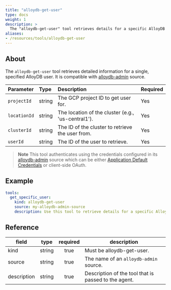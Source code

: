 ```yaml
---
title: "alloydb-get-user"
type: docs
weight: 1
description: >
  The "alloydb-get-user" tool retrieves details for a specific AlloyDB user.
aliases:
- /resources/tools/alloydb-get-user
---
```


## About

The `alloydb-get-user` tool retrieves detailed information for a single, specified AlloyDB user. It is compatible with [alloydb-admin](../../sources/alloydb-admin.md) source.
	
| Parameter  | Type   | Description                                                                              | Required |
| :--------- | :----- | :--------------------------------------------------------------------------------------- | :------- |
| `projectId`  | string | The GCP project ID to get user for.                                                 | Yes      |
| `locationId` | string | The location of the cluster (e.g., 'us-central1'). | Yes      |
| `clusterId` | string | The ID of the cluster to retrieve the user from. | Yes      |
| `userId` | string | The ID of the user to retrieve. | Yes      |
> **Note**
> This tool authenticates using the credentials configured in its [alloydb-admin](../../sources/alloydb-admin.md) source which can be either [Application Default Credentials](https://cloud.google.com/docs/authentication/application-default-credentials) or client-side OAuth.

## Example

```yaml
tools:
  get_specific_user:
    kind: alloydb-get-user
    source: my-alloydb-admin-source
    description: Use this tool to retrieve details for a specific AlloyDB user.
```
## Reference
| **field**   |                  **type**                  | **required** | **description**                                                                                  |
|-------------|:------------------------------------------:|:------------:|--------------------------------------------------------------------------------------------------|
| kind        |                   string                   |     true     | Must be alloydb-get-user.                                                                  |                                               |
| source      |                   string                   |     true     | The name of an `alloydb-admin` source.                                                                       |
| description |                   string                   |     true     | Description of the tool that is passed to the agent.                                             |